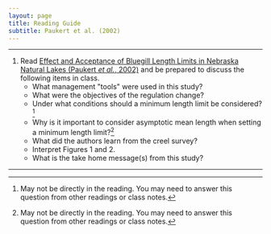 ```yaml
---
layout: page
title: Reading Guide
subtitle: Paukert et al. (2002)
---
```


----

1. Read [Effect and Acceptance of Bluegill Length Limits in Nebraska Natural Lakes (Paukert *et al.*, 2002)](Paukertetal_2002_BGLengthLimits.pdf) and be prepared to discuss the following items in class.
    * What management "tools" were used in this study?
    * What were the objectives of the regulation change?
    * Under what conditions should a minimum length limit be considered?[^1]
    * Why is it important to consider asymptotic mean length when setting a minimum length limit?[^1]
    * What did the authors learn from the creel survey?
    * Interpret Figures 1 and 2.
    * What is the take home message(s) from this study?


----
[^1]: May not be directly in the reading.  You may need to answer this question from other readings or class notes.
